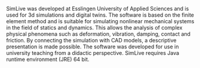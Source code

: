 SimLive was developed at Esslingen University of Applied Sciences and is used for 3d simulations and digital twins.
The software is based on the finite element method and is suitable for simulating nonlinear mechanical systems in the field of statics and dynamics. This allows the analysis of complex physical phenomena such as deformation, vibration, damping, contact and friction.
By connecting the simulation with CAD models, a descriptive presentation is made possible. The software was developed for use in university teaching from a didactic perspective.
SimLive requires Java runtime environment (JRE) 64 bit.
